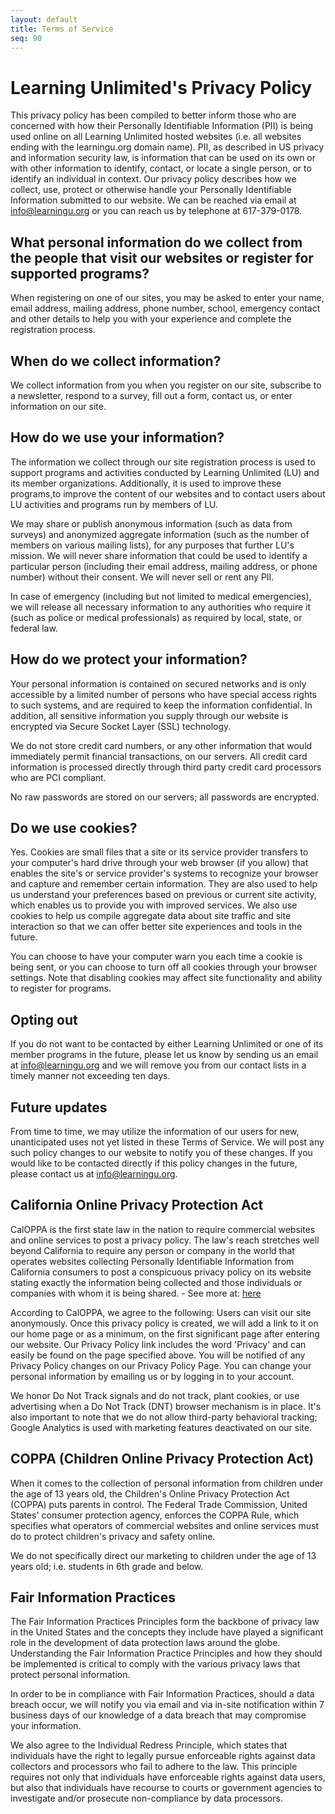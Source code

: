 ```yaml
---
layout: default
title: Terms of Service
seq: 90
---
```


# Learning Unlimited's Privacy Policy

This privacy policy has been compiled to better inform those who are concerned with how their Personally Identifiable Information (PII) is being used online on all Learning Unlimited hosted websites (i.e. all websites ending with the learningu.org domain name). PII, as described in US privacy and information security law, is information that can be used on its own or with other information to identify, contact, or locate a single person, or to identify an individual in context. Our privacy policy describes how we collect, use, protect or otherwise handle your Personally Identifiable Information submitted to our website.
We can be reached via email at info@learningu.org or you can reach us by telephone at 617-379-0178.

## What personal information do we collect from the people that visit our websites or register for supported programs?

When registering on one of our sites, you may be asked to enter your name, email address, mailing address, phone number, school, emergency contact and other details to help you with your experience and complete the registration process.

## When do we collect information?

We collect information from you when you register on our site, subscribe to a newsletter, respond to a survey, fill out a form, contact us, or enter information on our site.

## How do we use your information?

The information we collect through our site registration process is used to support programs and activities conducted by Learning Unlimited (LU) and its member organizations. Additionally, it is used to improve these programs,to improve the content of our websites and to contact users about LU activities and programs run by members of LU.

We may share or publish anonymous information (such as data from surveys) and anonymized aggregate information (such as the number of members on various mailing lists), for any purposes that further LU's mission. We will never share information that could be used to identify a particular person (including their email address, mailing address, or phone number) without their consent. We will never sell or rent any PII.

In case of emergency (including but not limited to medical emergencies), we will release all necessary information to any authorities who require it (such as police or medical professionals) as required by local, state, or federal law.

## How do we protect your information?

Your personal information is contained on secured networks and is only accessible by a limited number of persons who have special access rights to such systems, and are required to keep the information confidential. In addition, all sensitive information you supply through our website is encrypted via Secure Socket Layer (SSL) technology.

We do not store credit card numbers, or any other information that would immediately permit financial transactions, on our servers. All credit card information is processed directly through third party credit card processors who are PCI compliant.

No raw passwords are stored on our servers; all passwords are encrypted.

## Do we use cookies?

Yes. Cookies are small files that a site or its service provider transfers to your computer's hard drive through your web browser (if you allow) that enables the site's or service provider's systems to recognize your browser and capture and remember certain information. They are also used to help us understand your preferences based on previous or current site activity, which enables us to provide you with improved services. We also use cookies to help us compile aggregate data about site traffic and site interaction so that we can offer better site experiences and tools in the future.

You can choose to have your computer warn you each time a cookie is being sent, or you can choose to turn off all cookies through your browser settings. Note that disabling cookies may affect site functionality and ability to register for programs.

## Opting out

If you do not want to be contacted by either Learning Unlimited or one of its member programs in the future, please let us know by sending us an email at info@learningu.org and we will remove you from our contact lists in a timely manner not exceeding ten days.

## Future updates

From time to time, we may utilize the information of our users for new, unanticipated uses not yet listed in these Terms of Service. We will post any such policy changes to our website to notify you of these changes. If you would like to be contacted directly if this policy changes in the future, please contact us at info@learningu.org.

## California Online Privacy Protection Act

CalOPPA is the first state law in the nation to require commercial websites and online services to post a privacy policy. The law's reach stretches well beyond California to require any person or company in the world that operates websites collecting Personally Identifiable Information from California consumers to post a conspicuous privacy policy on its website stating exactly the information being collected and those individuals or companies with whom it is being shared. - See more at: [here](http://consumercal.org/california-online-privacy-protection-act-caloppa/#sthash.0FdRbT51.dpuf)

According to CalOPPA, we agree to the following: Users can visit our site anonymously. Once this privacy policy is created, we will add a link to it on our home page or as a minimum, on the first significant page after entering our website. Our Privacy Policy link includes the word 'Privacy' and can easily be found on the page specified above. You will be notified of any Privacy Policy changes on our Privacy Policy Page. You can change your personal information by emailing us or by logging in to your account.

We honor Do Not Track signals and do not track, plant cookies, or use advertising when a Do Not Track (DNT) browser mechanism is in place. It's also important to note that we do not allow third-party behavioral tracking; Google Analytics is used with marketing features deactivated on our site.

## COPPA (Children Online Privacy Protection Act)

When it comes to the collection of personal information from children under the age of 13 years old, the Children's Online Privacy Protection Act (COPPA) puts parents in control. The Federal Trade Commission, United States' consumer protection agency, enforces the COPPA Rule, which specifies what operators of commercial websites and online services must do to protect children's privacy and safety online.

We do not specifically direct our marketing to children under the age of 13 years old; i.e. students in 6th grade and below.

## Fair Information Practices

The Fair Information Practices Principles form the backbone of privacy law in the United States and the concepts they include have played a significant role in the development of data protection laws around the globe. Understanding the Fair Information Practice Principles and how they should be implemented is critical to comply with the various privacy laws that protect personal information.

In order to be in compliance with Fair Information Practices, should a data breach occur, we will notify you via email and via in-site notification within 7 business days of our knowledge of a data breach that may compromise your information.

We also agree to the Individual Redress Principle, which states that individuals have the right to legally pursue enforceable rights against data collectors and processors who fail to adhere to the law. This principle requires not only that individuals have enforceable rights against data users, but also that individuals have recourse to courts or government agencies to investigate and/or prosecute non-compliance by data processors.
